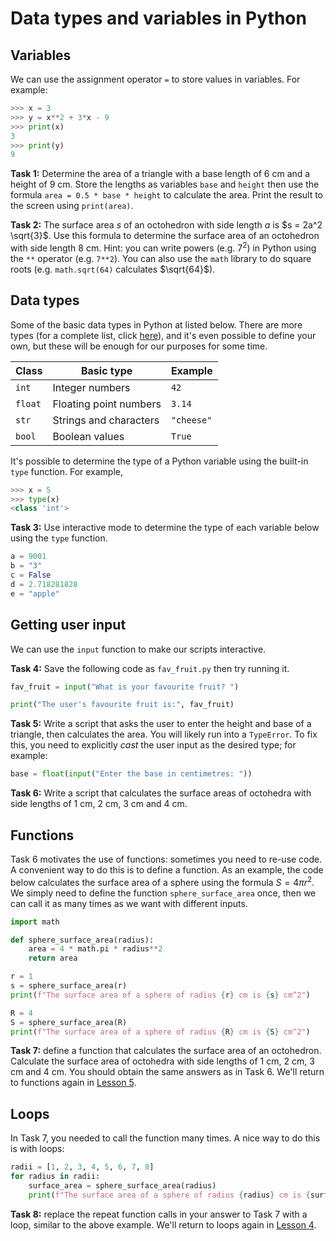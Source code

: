 # Data types and variables in Python
## Variables
We can use the assignment operator `=` to store values in variables. For example:
```python
>>> x = 3
>>> y = x**2 + 3*x - 9
>>> print(x)
3
>>> print(y)
9
```

**Task 1:** Determine the area of a triangle with a base length of 6 cm and a height of 9 cm. Store the lengths as variables `base` and `height` then use the formula `area = 0.5 * base * height` to calculate the area. Print the result to the screen using `print(area)`.

**Task 2:** The surface area $s$ of an octohedron with side length $a$ is $s = 2a^2 \sqrt{3}$. Use this formula to determine the surface area of an octohedron with side length 8 cm. Hint: you can write powers (e.g. $7^2$) in Python using the `**` operator (e.g. `7**2`). You can also use the `math` library to do square roots (e.g. `math.sqrt(64)` calculates $\sqrt{64}$).

## Data types
Some of the basic data types in Python at listed below. There are more types (for a complete list, click [here](https://docs.python.org/3/library/stdtypes.html)), and it's even possible to define your own, but these will be enough for our purposes for some time.

|   Class  |        Basic type      |   Example  |
|----------|------------------------|------------|
| `int`    | Integer numbers        | `42`       |
| `float`  | Floating point numbers | `3.14`     |
| `str`    | Strings and characters | `"cheese"` |
| `bool `  | Boolean values         | `True`     |

It's possible to determine the type of a Python variable using the built-in `type` function. For example,
```python
>>> x = 5
>>> type(x)
<class 'int'>
```

**Task 3:** Use interactive mode to determine the type of each variable below using the `type` function.
```python
a = 9001
b = "3"
c = False
d = 2.718281828
e = "apple"
```

## Getting user input
We can use the `input` function to make our scripts interactive. 

**Task 4:** Save the following code as `fav_fruit.py` then try running it.
```python
fav_fruit = input("What is your favourite fruit? ")

print("The user's favourite fruit is:", fav_fruit)
```

**Task 5:** Write a script that asks the user to enter the height and base of a triangle, then calculates the area. You will likely run into a `TypeError`. To fix this, you need to explicitly *cast* the user input as the desired type; for example:
```python
base = float(input("Enter the base in centimetres: "))
```

**Task 6:** Write a script that calculates the surface areas of octohedra with side lengths of 1 cm, 2 cm, 3 cm and 4 cm.

## Functions
Task 6 motivates the use of functions: sometimes you need to re-use code. A convenient way to do this is to define a function. As an example, the code below calculates the surface area of a sphere using the formula $S = 4 \pi r^2$. We simply need to define the function `sphere_surface_area` once, then we can call it as many times as we want with different inputs.
```python
import math

def sphere_surface_area(radius):
    area = 4 * math.pi * radius**2
    return area

r = 1
s = sphere_surface_area(r)
print(f"The surface area of a sphere of radius {r} cm is {s} cm^2")

R = 4
S = sphere_surface_area(R)
print(f"The surface area of a sphere of radius {R} cm is {S} cm^2")
```

**Task 7:** define a function that calculates the surface area of an octohedron. Calculate the surface area of octohedra with side lengths of 1 cm, 2 cm, 3 cm and 4 cm. You should obtain the same answers as in Task 6. We'll return to functions again in [Lesson 5](../lesson5).

## Loops
In Task 7, you needed to call the function many times. A nice way to do this is with loops:
```python
radii = [1, 2, 3, 4, 5, 6, 7, 8]
for radius in radii:
    surface_area = sphere_surface_area(radius)
    print(f"The surface area of a sphere of radius {radius} cm is {surface_area} cm^2")
```

**Task 8:** replace the repeat function calls in your answer to Task 7 with a loop, similar to the above example. We'll return to loops again in [Lesson 4](../lesson4).
